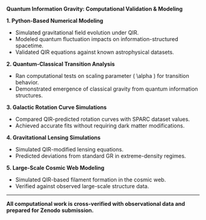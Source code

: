 **Quantum Information Gravity: Computational Validation & Modeling**

**1. Python-Based Numerical Modeling**  
- Simulated gravitational field evolution under QIR.
- Modeled quantum fluctuation impacts on information-structured spacetime.
- Validated QIR equations against known astrophysical datasets.

**2. Quantum-Classical Transition Analysis**  
- Ran computational tests on scaling parameter \( \alpha \) for transition behavior.
- Demonstrated emergence of classical gravity from quantum information structures.

**3. Galactic Rotation Curve Simulations**  
- Compared QIR-predicted rotation curves with SPARC dataset values.
- Achieved accurate fits without requiring dark matter modifications.

**4. Gravitational Lensing Simulations**  
- Simulated QIR-modified lensing equations.
- Predicted deviations from standard GR in extreme-density regimes.

**5. Large-Scale Cosmic Web Modeling**  
- Simulated QIR-based filament formation in the cosmic web.
- Verified against observed large-scale structure data.

---

**All computational work is cross-verified with observational data and prepared for Zenodo submission.**

